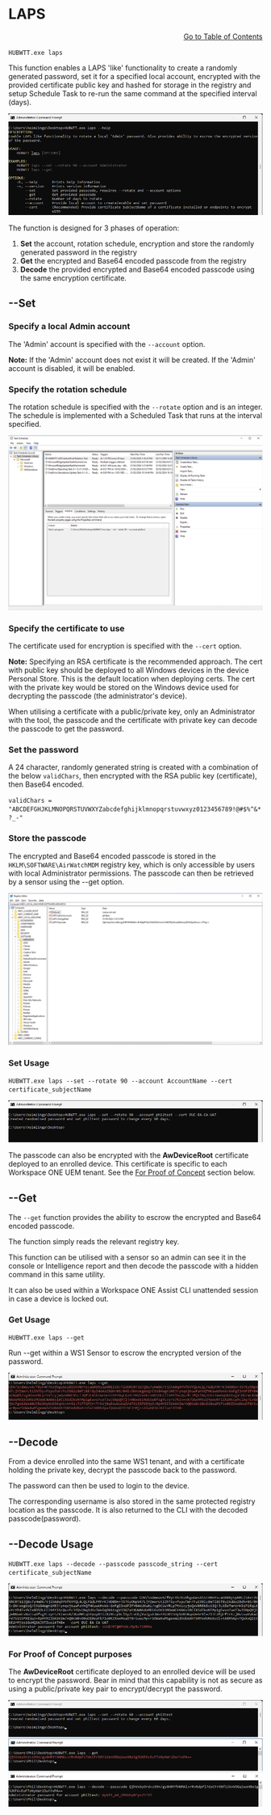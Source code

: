 # LAPS

<div style="text-align: right"

[Go to Table of Contents](../README.md#toc)
</div>

`HUBWTT.exe laps`

This function enables a LAPS 'like' functionality to create a randomly generated password, set it for a specified local account, encrypted with the provided certificate public key and hashed for storage in the registry and setup Schedule Task to re-run the same command at the specified interval (days). 

![HUBWTT.exe laps --help](../Images/HUBWTT-laps-help.png)

The function is designed for 3 phases of operation:

1. **Set** the account, rotation schedule, encryption and store the randomly generated password in the registry
2. **Get** the encrypted and Base64 encoded passcode from the registry
3. **Decode** the provided encrypted and Base64 encoded passcode using the same encryption certificate.

## --Set

### Specify a local Admin account

The 'Admin' account is specified with the `--account` option.

**Note:** If the 'Admin' account does not exist it will be created. If the 'Admin' account is disabled, it will be enabled.

### Specify the rotation schedule

The rotation schedule is specified with the `--rotate` option and is an integer. The schedule is implemented with a Scheduled Task that runs at the interval specified.

![](../Images/LAPS-scheduled-task.png)

### Specify the certificate to use

The certificate used for encryption is specified with the `--cert` option. 

**Note:** Specifying an RSA certificate is the recommended approach. The cert with public key should be deployed to all Windows devices in the device Personal Store. This is the default location when deploying certs. The cert with the private key would be stored on the Windows device used for decrypting the passcode (the administrator's device).

When utilising a certificate with a public/private key, only an Administrator with the tool, the passcode and the certificate with private key can decode the passcode to get the password.

### Set the password

A 24 character, randomly generated string is created with a combination of the below `validChars`, then encrypted with the RSA public key (certificate), then Base64 encoded.

`validChars = "ABCDEFGHJKLMNOPQRSTUVWXYZabcdefghijklmnopqrstuvwxyz0123456789!@#$%^&*?_-"`

### Store the passcode

The encrypted and Base64 encoded passcode is stored in the `HKLM\SOFTWARE\AirWatchMDM` registry key, which is only accessible by users with local Administrator permissions. The passcode can then be retrieved by a sensor using the --get option.

![](../Images/LAPS-registry-keys.png)

### Set Usage

`HUBWTT.exe laps --set --rotate 90 --account AccountName --cert certificate_subjectName`

![HUBWTT.exe laps --set --rotate 60 --account philtest --cert certificate_subjectName](../Images/HUBWTT-laps-set-rotate-60-account-philtest-cert-certificate_subjectname.png)

The passcode can also be encrypted with the **AwDeviceRoot** certificate deployed to an enrolled device. This certificate is specific to each Workspace ONE UEM tenant. See the [For Proof of Concept](#for-proof-of-concept-purposes) section below.

## --Get

The `--get` function provides the ability to escrow the encrypted and Base64 encoded passcode. 

The function simply reads the relevant registry key.

This function can be utilised with a sensor so an admin can see it in the console or Intelligence report and then decode the passcode with a hidden command in this same utility. 

It can also be used within a Workspace ONE Assist CLI unattended session in case a device is locked out.

### Get Usage

`HUBWTT.exe laps --get`

Run --get within a WS1 Sensor to escrow the encrypted version of the password.

![HUBWTT.exe laps --get](../Images/HUBWTT-laps-get.png)

## --Decode

From a device enrolled into the same WS1 tenant, and with a certificate holding the private key, decrypt the passcode back to the password.

The password can then be used to login to the device.

The corresponding username is also stored in the same protected registry location as the passcode. It is also returned to the CLI with the decoded passcode(password).

## --Decode Usage

`HUBWTT.exe laps --decode --passcode passcode_string --cert certificate_subjectName`

![HUBWTT.exe laps --decode --passcode passcode_string --cert certificate_subjectName](../Images/HUBWTT-laps-decode-passcode-passcode_string-cert-certificate_subjectname.png)

### For Proof of Concept purposes

The **AwDeviceRoot** certificate deployed to an enrolled device will be used to encrypt the password. Bear in mind that this capability is not as secure as using a public/private key pair to encrypt/decrypt the password.

![HUBWTT.exe laps --set --rotate 60 --account philtest](../Images/HUBWTT-laps-set-rotate-60-account-philtest.png)
![HUBWTT.exe laps --get](../Images/HUBWTT-laps-get-philtest.png)
![HUBWTT.exe laps --decode --passcode passcode_string](../Images/HUBWTT-laps-decode-passcode-passcode_string.png)
